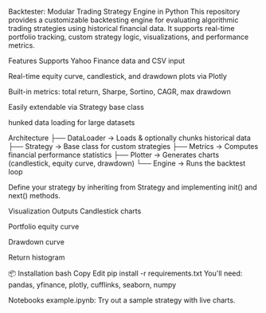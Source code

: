 Backtester: Modular Trading Strategy Engine in Python
This repository provides a customizable backtesting engine for evaluating algorithmic trading strategies using historical financial data. It supports real-time portfolio tracking, custom strategy logic, visualizations, and performance metrics.

Features
Supports Yahoo Finance data and CSV input

Real-time equity curve, candlestick, and drawdown plots via Plotly

Built-in metrics: total return, Sharpe, Sortino, CAGR, max drawdown

Easily extendable via Strategy base class

hunked data loading for large datasets

Architecture
├── DataLoader      → Loads & optionally chunks historical data
├── Strategy        → Base class for custom strategies
├── Metrics         → Computes financial performance statistics
├── Plotter         → Generates charts (candlestick, equity curve, drawdown)
└── Engine          → Runs the backtest loop

Define your strategy by inheriting from Strategy and implementing init() and next() methods.

Visualization Outputs
Candlestick charts

Portfolio equity curve

Drawdown curve

Return histogram

📦 Installation
bash
Copy
Edit
pip install -r requirements.txt
You'll need: pandas, yfinance, plotly, cufflinks, seaborn, numpy

Notebooks
example.ipynb: Try out a sample strategy with live charts.

